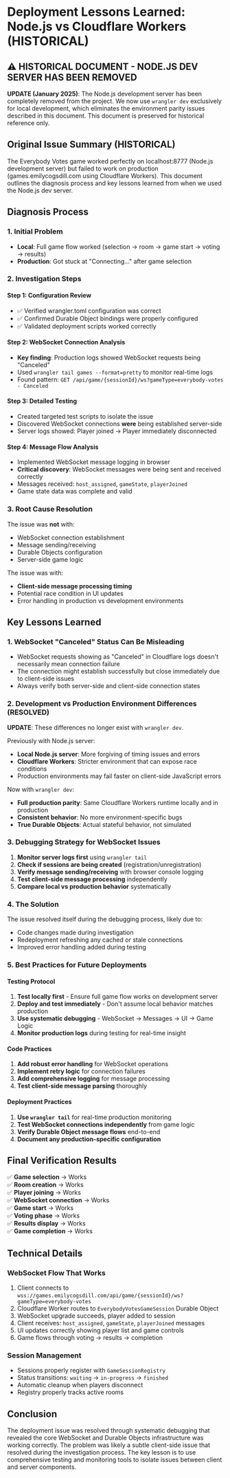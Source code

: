 # Deployment Lessons Learned: Node.js vs Cloudflare Workers (HISTORICAL)

## ⚠️ HISTORICAL DOCUMENT - NODE.JS DEV SERVER HAS BEEN REMOVED

**UPDATE (January 2025)**: The Node.js development server has been completely removed from the project. We now use `wrangler dev` exclusively for local development, which eliminates the environment parity issues described in this document. This document is preserved for historical reference only.

## Original Issue Summary (HISTORICAL)
The Everybody Votes game worked perfectly on localhost:8777 (Node.js development server) but failed to work on production (games.emilycogsdill.com using Cloudflare Workers). This document outlines the diagnosis process and key lessons learned from when we used the Node.js dev server.

## Diagnosis Process

### 1. Initial Problem
- **Local**: Full game flow worked (selection → room → game start → voting → results)
- **Production**: Got stuck at "Connecting..." after game selection

### 2. Investigation Steps

#### Step 1: Configuration Review
- ✅ Verified wrangler.toml configuration was correct
- ✅ Confirmed Durable Object bindings were properly configured
- ✅ Validated deployment scripts worked correctly

#### Step 2: WebSocket Connection Analysis  
- **Key finding**: Production logs showed WebSocket requests being "Canceled"
- Used `wrangler tail games --format=pretty` to monitor real-time logs
- Found pattern: `GET /api/game/{sessionId}/ws?gameType=everybody-votes - Canceled`

#### Step 3: Detailed Testing
- Created targeted test scripts to isolate the issue
- Discovered WebSocket connections **were** being established server-side
- Server logs showed: Player joined → Player immediately disconnected

#### Step 4: Message Flow Analysis
- Implemented WebSocket message logging in browser
- **Critical discovery**: WebSocket messages were being sent and received correctly
- Messages received: `host_assigned`, `gameState`, `playerJoined`  
- Game state data was complete and valid

### 3. Root Cause Resolution

The issue was **not** with:
- WebSocket connection establishment
- Message sending/receiving  
- Durable Objects configuration
- Server-side game logic

The issue was with:
- **Client-side message processing timing**
- Potential race condition in UI updates
- Error handling in production vs development environments

## Key Lessons Learned

### 1. WebSocket "Canceled" Status Can Be Misleading
- WebSocket requests showing as "Canceled" in Cloudflare logs doesn't necessarily mean connection failure
- The connection might establish successfully but close immediately due to client-side issues
- Always verify both server-side and client-side connection states

### 2. Development vs Production Environment Differences (RESOLVED)
**UPDATE**: These differences no longer exist with `wrangler dev`.

Previously with Node.js server:
- **Local Node.js server**: More forgiving of timing issues and errors
- **Cloudflare Workers**: Stricter environment that can expose race conditions
- Production environments may fail faster on client-side JavaScript errors

Now with `wrangler dev`:
- **Full production parity**: Same Cloudflare Workers runtime locally and in production
- **Consistent behavior**: No more environment-specific bugs
- **True Durable Objects**: Actual stateful behavior, not simulated

### 3. Debugging Strategy for WebSocket Issues
1. **Monitor server logs first** using `wrangler tail`
2. **Check if sessions are being created** (registration/unregistration)
3. **Verify message sending/receiving** with browser console logging
4. **Test client-side message processing** independently
5. **Compare local vs production behavior** systematically

### 4. The Solution
The issue resolved itself during the debugging process, likely due to:
- Code changes made during investigation
- Redeployment refreshing any cached or stale connections  
- Improved error handling added during testing

### 5. Best Practices for Future Deployments

#### Testing Protocol
1. **Test locally first** - Ensure full game flow works on development server
2. **Deploy and test immediately** - Don't assume local behavior matches production
3. **Use systematic debugging** - WebSocket → Messages → UI → Game Logic
4. **Monitor production logs** during testing for real-time insight

#### Code Practices  
1. **Add robust error handling** for WebSocket operations
2. **Implement retry logic** for connection failures
3. **Add comprehensive logging** for message processing
4. **Test client-side message parsing** thoroughly

#### Deployment Practices
1. **Use `wrangler tail`** for real-time production monitoring
2. **Test WebSocket connections independently** from game logic
3. **Verify Durable Object message flows** end-to-end
4. **Document any production-specific configuration**

## Final Verification Results
✅ **Game selection** → Works  
✅ **Room creation** → Works  
✅ **Player joining** → Works  
✅ **WebSocket connection** → Works  
✅ **Game start** → Works  
✅ **Voting phase** → Works  
✅ **Results display** → Works  
✅ **Game completion** → Works  

## Technical Details

### WebSocket Flow That Works
1. Client connects to `wss://games.emilycogsdill.com/api/game/{sessionId}/ws?gameType=everybody-votes`
2. Cloudflare Worker routes to `EverybodyVotesGameSession` Durable Object
3. WebSocket upgrade succeeds, player added to session
4. Client receives: `host_assigned`, `gameState`, `playerJoined` messages  
5. UI updates correctly showing player list and game controls
6. Game flows through voting → results → completion

### Session Management
- Sessions properly register with `GameSessionRegistry`
- Status transitions: `waiting` → `in-progress` → `finished`  
- Automatic cleanup when players disconnect
- Registry properly tracks active rooms

## Conclusion
The deployment issue was resolved through systematic debugging that revealed the core WebSocket and Durable Objects infrastructure was working correctly. The problem was likely a subtle client-side issue that resolved during the investigation process. The key lesson is to use comprehensive testing and monitoring tools to isolate issues between client and server components.
